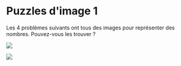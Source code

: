 # Puzzles d'image 1

Les 4 problèmes suivants ont tous des images pour représenter des nombres. Pouvez-vous les trouver ?

![](https://github.com/supportingami/sami-maths-club/blob/master/maths-club-pack/images/picture-puzzles-1-1.png?raw=true)

![](https://github.com/supportingami/sami-maths-club/blob/master/maths-club-pack/images/picture-puzzles-1-2.png?raw=true)

